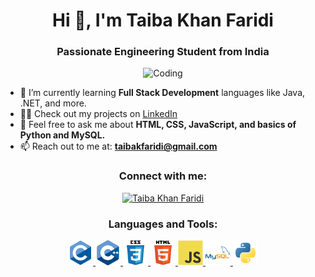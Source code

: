 <h1 align="center">Hi 👋, I'm Taiba Khan Faridi</h1>
<h3 align="center">Passionate Engineering Student from India</h3>

<p align="center">
  <img alt="Coding" width="400" src="https://camo.githubusercontent.com/862f48a9043e8165541b09a5a64d969f1c155e0768a90e7a3d56f36efd8a82b3/68747470733a2f2f7777772e77656232347a6f6e652e636f6d2f77702d636f6e74656e742f75706c6f6164732f323032322f31302f34363230372d70726f6772616d6d65722d312e676966" />
</p>

- 🌱 I’m currently learning **Full Stack Development** languages like Java, .NET, and more.
- 👨‍💻 Check out my projects on [LinkedIn](https://www.linkedin.com/in/taiba-khan-faridi-576860172/)
- 💬 Feel free to ask me about **HTML, CSS, JavaScript, and basics of Python and MySQL.**
- 📫 Reach out to me at: **[taibakfaridi@gmail.com](mailto:taibakfaridi@gmail.com)**

<h3 align="center">Connect with me:</h3>
<p align="center">
  <a href="https://www.linkedin.com/in/taiba-khan-faridi-576860172/" target="_blank">
    <img src="https://raw.githubusercontent.com/rahuldkjain/github-profile-readme-generator/master/src/images/icons/Social/linked-in-alt.svg" alt="Taiba Khan Faridi" height="30" width="30" />
  </a>
</p>

<h3 align="center">Languages and Tools:</h3>
<p align="center"> 
  <a href="https://www.cprogramming.com/" target="_blank" rel="noreferrer"> 
    <img src="https://raw.githubusercontent.com/devicons/devicon/master/icons/c/c-original.svg" alt="C" width="40" height="40"/> 
  </a> 
  <a href="https://www.w3schools.com/cpp/" target="_blank" rel="noreferrer"> 
    <img src="https://raw.githubusercontent.com/devicons/devicon/master/icons/cplusplus/cplusplus-original.svg" alt="C++" width="40" height="40"/> 
  </a> 
  <a href="https://www.w3schools.com/css/" target="_blank" rel="noreferrer"> 
    <img src="https://raw.githubusercontent.com/devicons/devicon/master/icons/css3/css3-original-wordmark.svg" alt="CSS3" width="40" height="40"/> 
  </a> 
  <a href="https://www.w3.org/html/" target="_blank" rel="noreferrer"> 
    <img src="https://raw.githubusercontent.com/devicons/devicon/master/icons/html5/html5-original-wordmark.svg" alt="HTML5" width="40" height="40"/> 
  </a> 
  <a href="https://developer.mozilla.org/en-US/docs/Web/JavaScript" target="_blank" rel="noreferrer"> 
    <img src="https://raw.githubusercontent.com/devicons/devicon/master/icons/javascript/javascript-original.svg" alt="JavaScript" width="40" height="40"/> 
  </a> 
  <a href="https://www.mysql.com/" target="_blank" rel="noreferrer"> 
    <img src="https://raw.githubusercontent.com/devicons/devicon/master/icons/mysql/mysql-original-wordmark.svg" alt="MySQL" width="40" height="40"/> 
  </a> 
  <a href="https://www.python.org" target="_blank" rel="noreferrer"> 
    <img src="https://raw.githubusercontent.com/devicons/devicon/master/icons/python/python-original.svg" alt="Python" width="40" height="40"/> 
  </a> 
</p>

<!-- Uncomment the following section to show additional GitHub stats -->

<!--
<h3 align="center">GitHub Stats:</h3>
<p align="center">
  <img src="https://github-readme-stats.vercel.app/api?username=TAIBA2405&show_icons=true&locale=en" alt="GitHub Stats" />
</p>

<p align="center">
  <img src="https://github-readme-streak-stats.herokuapp.com/?user=TAIBA2405" alt="GitHub Streak" />
</p>
-->

<!--
TAIBA2405/TAIBA2405 is a ✨ special ✨ repository because its `README.md` (this file) appears on your GitHub profile.
You can click the Preview link to take a look at your changes.
-->
